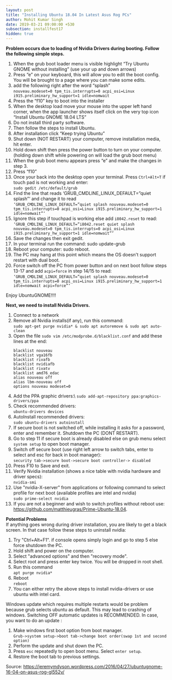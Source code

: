 ```yaml
---
layout: post
title: "Installing Ubuntu 18.04 In Latest Asus Rog PCs"
author: Mohit Kumar Singh
date: 2019-03-21 09:00:00 +530
subsection: installfest17
hidden: true
---
```

**Problem occurs due to loading of Nvidia Drivers during booting. Follow the following simple steps.**
1. When the grub boot loader menu is visible highlight “Try Ubuntu GNOME without installing” (use your up and down arrows)
2. Press “e” on your keyboard, this will allow you to edit the boot config.
You will be brought to a page where you can make some edits.
3. add the following right after the word “splash”\
    `nouveau.modeset=0 tpm_tis.interrupts=0 acpi_osi=Linux i915.preliminary_hw_support=1 idle=nomwait`
4. Press the “f10” key to boot into the installer
5. When the desktop load move your mouse into the upper left hand corner, when the app launcher shows itself click on the very top icon “Install Ubuntu GNOME 18.04 LTS”
6. Do not install third party software.
7. Then follow the steps to install Ubuntu.
8. After installation click “Keep trying Ubuntu”
9. Shut down (NOT RESTART) your computer, remove installation media, hit enter.
10. Hold down shift then press the power button to turn on your computer. (holding down shift while powering on will load the grub boot menu)
11. When the grub boot menu appears press “e” and make the changes in step 3.
12. Press “f10”
13. Once your back into the desktop open your terminal. Press `Ctrl+Alt+T` if touch pad is not working and enter:\
    `sudo gedit /etc/default/grub`
14. Find the line that reads ‘GRUB_CMDLINE_LINUX_DEFAULT=”quiet splash”‘ and change it to read\
    `‘GRUB_CMDLINE_LINUX_DEFAULT=”quiet splash nouveau.modeset=0 tpm_tis.interrupts=0 acpi_osi=Linux i915.preliminary_hw_support=1 idle=nomwait”‘`
15. Ignore this step if touchpad is working else add `i8042.reset` to read:\
    `‘GRUB_CMDLINE_LINUX_DEFAULT=”i8042.reset quiet splash nouveau.modeset=0 tpm_tis.interrupts=0 acpi_osi=Linux i915.preliminary_hw_support=1 idle=nomwait”‘`
16. Save the changes then exit gedit.
17. In your terminal run the command: sudo update-grub
18. Reboot your computer: sudo reboot.
19. The PC may hang at this point which means the OS doesn't support restart with dual boot.
20. Force switch off the PC from power button and on next boot follow steps 13-17 and add `acpi=force` in step 14/15 to read: \
    `‘GRUB_CMDLINE_LINUX_DEFAULT=”quiet splash nouveau.modeset=0 tpm_tis.interrupts=0 acpi_osi=Linux i915.preliminary_hw_support=1 idle=nomwait acpi=force”‘`

Enjoy UbuntuGNOME!!!!

**Next, we need to install Nvidia Drivers.**
1. Connect to a network
2. Remove all Nvidia installs(if any), run this command: \
    `sudo apt-get purge nvidia* & sudo apt autoremove & sudo apt auto-clean`
3. Open the file `sudo vim /etc/modprobe.d/blacklist.conf` and add these lines at the end:
    ```
    blacklist nouveau
    blacklist vga16fb
    blacklist rivafb
    blacklist nvidiafb
    blacklist rivatv
    blacklist amd76_edac
    alias nouveau off
    alias lbm-nouveau off
    options nouveau modeset=0
    ```
4. Add the PPA graphic drivers:\ 
    `sudo add-apt-repository ppa:graphics-drivers/ppa`
5. Check recommended drivers:\
    `ubuntu-drivers devices`
6. AutoInstall recommended drivers:\
    `sudo ubuntu-drivers autoinstall`
7. If secure boot is not switched off, while installing it asks for a password, enter and remember it. Shutdown the PC 
   (DONT RESTART).
8.  Go to step 11 if secure boot is already disabled else on grub menu select `system setup` to open boot manager.
9. Switch off secure boot (use right left arrow to switch tabs, enter to select and esc for back in boot manager):\
    `security tab->secure boot->secure boot controller-> disabled`
10. Press F10 to Save and exit.
11. Verify Nvidia installation (shows a nice table with nvidia hardware and driver specs):\
    `nvidia-smi`
12. Use "nvidia-X-server" from applications or following command to select profile for next boot (available profiles are intel and nvidia)\
    `sudo prime-select nvidia`
13. If you are not a beginner and wish to switch profiles without reboot use: https://github.com/matthieugras/Prime-Ubuntu-18.04.

**Potential Problems**\
If anything goes wrong during driver installation, you are likely to get a black screen. In that case follow these steps to 
uninstall nvidia:
1. Try "Ctrl+Alt+F1". if console opens simply login and go to step 5 else force shutdown the PC.
2. Hold shift and power on the computer.
3. Select "advanced options" and then "recovery mode".
4. Select root and press enter key twice. You will be dropped in root shell.
5. Run this command\
    `apt purge nvidia*`
6. Reboot\
    `reboot`
7. You can either retry the above steps to install nvidia-drivers or use ubuntu with intel card.

Windows update which requires multiple restarts would be problem because grub selects ubuntu as default. This may lead to
crashing of windows. Switching OFF automatic updates is RECOMMENDED. In case, you want to do an update :
1. Make windows first boot option from boot manager.\
    `Grub->system setup->boot tab->change boot order(swap 1st and second option)`
2. Perform the update and shut down the PC.
3. Press `esc` repeatedly to open boot menu. Select `enter setup`.
4. Restore the boot tab to previous settings.

Source: https://jeremymdyson.wordpress.com/2016/04/27/ubuntugnome-16-04-on-asus-rog-gl552v/


